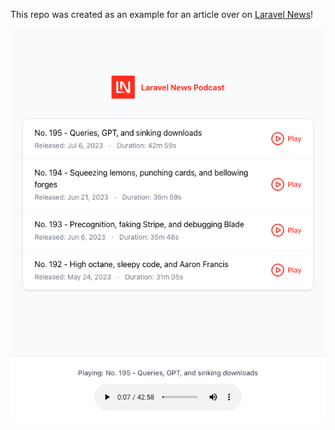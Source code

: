 This repo was created as an example for an article over on [Laravel News](https://laravel-news.com/livewire-volt-and-folio)!

![Screenshot](/public/images/screenshot.png)
